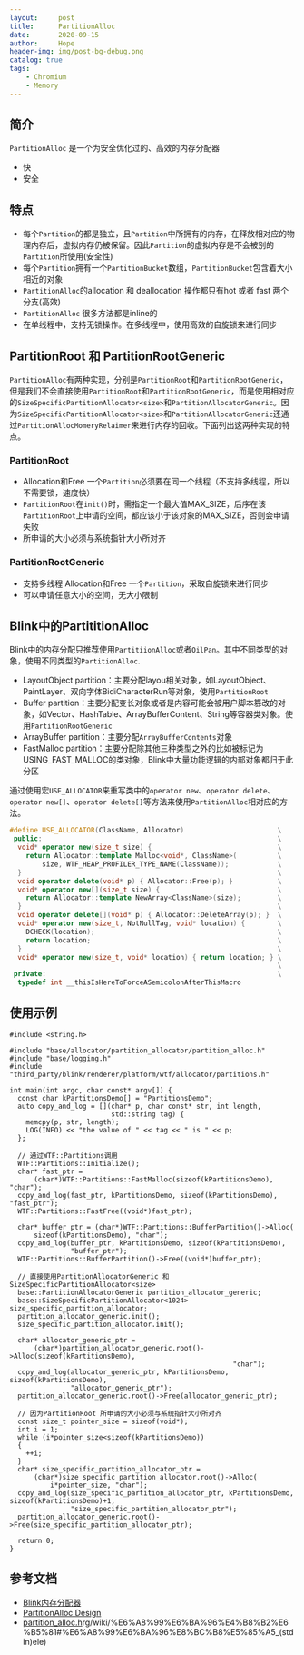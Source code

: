 ```yaml
---
layout:     post
title:      PartitionAlloc
date:       2020-09-15
author:     Hope
header-img: img/post-bg-debug.png
catalog: true
tags:
    - Chromium
    - Memory
---
```

## 简介
`PartitionAlloc` 是一个为安全优化过的、高效的内存分配器
- 快
- 安全

## 特点
- 每个`Partition`的都是独立，且`Partition`中所拥有的内存，在释放相对应的物理内存后，虚拟内存仍被保留。因此`Partition`的虚拟内存是不会被别的`Partition`所使用(安全性)
- 每个`Partition`拥有一个`PartitionBucket`数组，`PartitionBucket`包含着大小相近的对象
- `PartitionAlloc`的allocation 和 deallocation 操作都只有hot 或者 fast 两个分支(高效)
- `PartitionAlloc` 很多方法都是inline的
- 在单线程中，支持无锁操作。在多线程中，使用高效的自旋锁来进行同步

## PartitionRoot 和 PartitionRootGeneric
`PartitionAlloc`有两种实现，分别是`PartitionRoot`和`PartitionRootGeneric`，但是我们不会直接使用`PartitionRoot`和`PartitionRootGeneric`，而是使用相对应的`SizeSpecificPartitionAllocator<size>`和`PartitionAllocatorGeneric`。因为`SizeSpecificPartitionAllocator<size>`和`PartitionAllocatorGeneric`还通过`PartitionAllocMomeryRelaimer`来进行内存的回收。下面列出这两种实现的特点。
### PartitionRoot
- Allocation和Free 一个`Partition`必须要在同一个线程（不支持多线程，所以不需要锁，速度快）
- `PartitionRoot`在`init()`时，需指定一个最大值MAX_SIZE，后序在该`PartitionRoot`上申请的空间，都应该小于该对象的MAX_SIZE，否则会申请失败
- 所申请的大小必须与系统指针大小所对齐

### PartitionRootGeneric
- 支持多线程 Allocation和Free 一个`Partition`，采取自旋锁来进行同步
- 可以申请任意大小的空间，无大小限制

## Blink中的PartititionAlloc
Blink中的内存分配只推荐使用`PartitiionAlloc`或者`OilPan`。其中不同类型的对象，使用不同类型的`PartitionAlloc`.

* LayoutObject partition：主要分配layou相关对象，如LayoutObject、PaintLayer、双向字体BidiCharacterRun等对象，使用`PartitionRoot`
* Buffer partition：主要分配变长对象或者是内容可能会被用户脚本篡改的对象，如Vector、HashTable、ArrayBufferContent、String等容器类对象。使用`PartitionRootGeneric`
* ArrayBuffer partition：主要分配`ArrayBufferContents`对象
* FastMalloc partition：主要分配除其他三种类型之外的比如被标记为USING_FAST_MALLOC的类对象，Blink中大量功能逻辑的内部对象都归于此分区

通过使用宏`USE_ALLOCATOR`来重写类中的`operator new`、`operator delete`、`operator new[]`、`operator delete[]`等方法来使用`PartitionAlloc`相对应的方法。
```C++
#define USE_ALLOCATOR(ClassName, Allocator)                       \
 public:                                                          \
  void* operator new(size_t size) {                               \
    return Allocator::template Malloc<void*, ClassName>(          \
        size, WTF_HEAP_PROFILER_TYPE_NAME(ClassName));            \
  }                                                               \
  void operator delete(void* p) { Allocator::Free(p); }           \
  void* operator new[](size_t size) {                             \
    return Allocator::template NewArray<ClassName>(size);         \
  }                                                               \
  void operator delete[](void* p) { Allocator::DeleteArray(p); }  \
  void* operator new(size_t, NotNullTag, void* location) {        \
    DCHECK(location);                                             \
    return location;                                              \
  }                                                               \
  void* operator new(size_t, void* location) { return location; } \
                                                                  \
 private:                                                         \
  typedef int __thisIsHereToForceASemicolonAfterThisMacro
```

## 使用示例
```
#include <string.h>

#include "base/allocator/partition_allocator/partition_alloc.h"
#include "base/logging.h"
#include "third_party/blink/renderer/platform/wtf/allocator/partitions.h"

int main(int argc, char const* argv[]) {
  const char kPartitionsDemo[] = "PartitionsDemo";
  auto copy_and_log = [](char* p, char const* str, int length,
                         std::string tag) {
    memcpy(p, str, length);
    LOG(INFO) << "the value of " << tag << " is " << p;
  };

  // 通过WTF::Partitions调用
  WTF::Partitions::Initialize();
  char* fast_ptr =
      (char*)WTF::Partitions::FastMalloc(sizeof(kPartitionsDemo), "char");
  copy_and_log(fast_ptr, kPartitionsDemo, sizeof(kPartitionsDemo), "fast_ptr");
  WTF::Partitions::FastFree((void*)fast_ptr);

  char* buffer_ptr = (char*)WTF::Partitions::BufferPartition()->Alloc(
      sizeof(kPartitionsDemo), "char");
  copy_and_log(buffer_ptr, kPartitionsDemo, sizeof(kPartitionsDemo),
               "buffer_ptr");
  WTF::Partitions::BufferPartition()->Free((void*)buffer_ptr);

  // 直接使用PartitionAllocatorGeneric 和 SizeSpecificPartitionAllocator<size>
  base::PartitionAllocatorGeneric partition_allocator_generic;
  base::SizeSpecificPartitionAllocator<1024> size_specific_partition_allocator;
  partition_allocator_generic.init();
  size_specific_partition_allocator.init();

  char* allocator_generic_ptr =
      (char*)partition_allocator_generic.root()->Alloc(sizeof(kPartitionsDemo),
                                                       "char");
  copy_and_log(allocator_generic_ptr, kPartitionsDemo, sizeof(kPartitionsDemo),
               "allocator_generic_ptr");
  partition_allocator_generic.root()->Free(allocator_generic_ptr);
  
  // 因为PartitionRoot 所申请的大小必须与系统指针大小所对齐
  const size_t pointer_size = sizeof(void*);
  int i = 1;
  while (i*pointer_size<sizeof(kPartitionsDemo))
  {
    ++i;
  }
  char* size_specific_partition_allocator_ptr =
      (char*)size_specific_partition_allocator.root()->Alloc(
          i*pointer_size, "char");
  copy_and_log(size_specific_partition_allocator_ptr, kPartitionsDemo, sizeof(kPartitionsDemo)+1,
               "size_specific_partition_allocator_ptr");
  partition_allocator_generic.root()->Free(size_specific_partition_allocator_ptr);

  return 0;
}
```
## 参考文档
- [Blink内存分配器](https://blog.csdn.net/woweiwokuang0000/article/details/50859029)
- [PartitionAlloc Design](https://chromium.googlesource.com/chromium/src/+/master/base/allocator/partition_allocator/PartitionAlloc.md)
- [partition_alloc.h](https://source.chromium.org/chromium/chromium/src/+/master:base/allocator/partition_allocator/partition_alloc.h)rg/wiki/%E6%A8%99%E6%BA%96%E4%B8%B2%E6%B5%81#%E6%A8%99%E6%BA%96%E8%BC%B8%E5%85%A5_(stdin)ele)